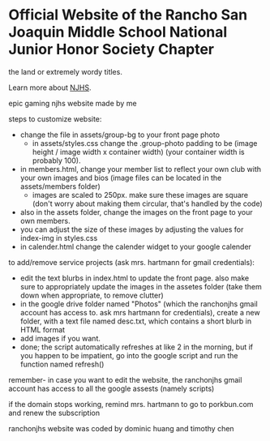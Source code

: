 # Official Website of the Rancho San Joaquin Middle School National Junior Honor Society Chapter

the land or extremely wordy titles.

Learn more about <a href="https://njhs.us">NJHS</a>.

epic gaming njhs website made by me

steps to customize website:
- change the file in assets/group-bg to your front page photo
  - in assets/styles.css change the .group-photo padding to be (image height / image width x container width) (your container width is probably 100).
- in members.html, change your member list to reflect your own club with your own images and bios (image files can be located in the assets/members folder)
  - images are scaled to 250px. make sure these images are square (don't worry about making them circular, that's handled by the code)
- also in the assets folder, change the images on the front page to your own members.
- you can adjust the size of these images by adjusting the values for index-img in styles.css
- in calender.html change the calender widget to your google calender

to add/remove service projects (ask mrs. hartmann for gmail credentials):
- edit the text blurbs in index.html to update the front page. also make sure to appropriately update the images in the assetes folder (take them down when appropriate, to remove clutter)
- in the google drive folder named "Photos" (which the ranchonjhs gmail account has access to. ask mrs hartmann for credentials), create a new folder, with a text file named desc.txt, which contains a short blurb in HTML format
- add images if you want.
- done; the script automatically refreshes at like 2 in the morning, but if you happen to be impatient, go into the google script and run the function named refresh()

remember- in case you want to edit the website, the ranchonjhs gmail account has access to all the google assests (namely scripts)

if the domain stops working, remind mrs. hartmann to go to porkbun.com and renew the subscription


ranchonjhs website was coded by dominic huang and timothy chen
